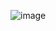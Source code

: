 ![image](https://github.com/PedroVidalDev/trilha-java-basico/assets/113215138/dcc1dc39-8ffd-4b7b-98d8-a763bdf2d429)

